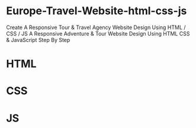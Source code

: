 # Europe-Travel-Website-html-css-js
Create A Responsive Tour &amp; Travel Agency Website Design Using HTML / CSS / JS
A Responsive Adventure & Tour Website Design Using HTML CSS  & JavaScript Step By Step


# HTML
# CSS
# JS
